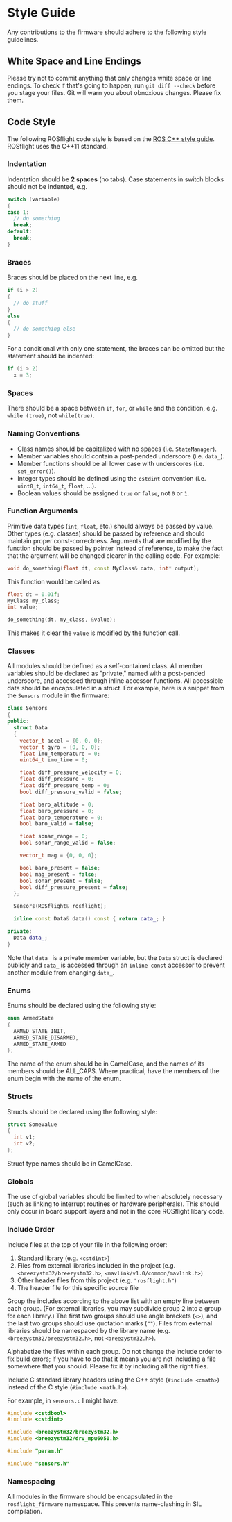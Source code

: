 # Style Guide

Any contributions to the firmware should adhere to the following style guidelines.

## White Space and Line Endings

Please try not to commit anything that only changes white space or line endings. To check if that's going to happen, run `git diff --check` before you stage your files. Git will warn you about obnoxious changes. Please fix them.

## Code Style
The following ROSflight code style is based on the [ROS C++ style guide](http://wiki.ros.org/CppStyleGuide).
ROSflight uses the C++11 standard.

### Indentation

Indentation should be **2 spaces** (no tabs). Case statements in switch blocks should not be indented, e.g.

``` C++
switch (variable)
{
case 1:
  // do something
  break;
default:
  break;
}
```
### Braces

Braces should be placed on the next line, e.g.

``` C++
if (i > 2)
{
  // do stuff
}
else
{
  // do something else
}
```

For a conditional with only one statement, the braces can be omitted but the statement should be indented:

``` C++
if (i > 2)
  x = 3;
```

### Spaces

There should be a space between `if`, `for`, or `while` and the condition, e.g. `while (true)`, not `while(true)`.

### Naming Conventions

* Class names should be capitalized with no spaces (i.e. `StateManager`).
* Member variables should contain a post-pended underscore (i.e. `data_`).
* Member functions should be all lower case with underscores (i.e. `set_error()`).
* Integer types should be defined using the `cstdint` convention (i.e. `uint8_t`, `int64_t`, `float`, ...).
* Boolean values should be assigned `true` or `false`, not `0` or `1`.

### Function Arguments
Primitive data types (`int`, `float`, etc.) should always be passed by value. Other types (e.g. classes) should be passed by reference and should maintain proper const-correctness. Arguments that are modified by the function should be passed by pointer instead of reference, to make the fact that the argument will be changed clearer in the calling code. For example:

``` C++
void do_something(float dt, const MyClass& data, int* output);
```

This function would be called as

``` C++
float dt = 0.01f;
MyClass my_class;
int value;

do_something(dt, my_class, &value);
```

This makes it clear the `value` is modified by the function call.

### Classes

All modules should be defined as a self-contained class. All member variables should be declared as "private," named with a post-pended underscore, and accessed through inline accessor functions. All accessible data should be encapsulated in a struct. For example, here is a snippet from the `Sensors` module in the firmware:

``` C++
class Sensors
{
public:
  struct Data
  {
    vector_t accel = {0, 0, 0};
    vector_t gyro = {0, 0, 0};
    float imu_temperature = 0;
    uint64_t imu_time = 0;

    float diff_pressure_velocity = 0;
    float diff_pressure = 0;
    float diff_pressure_temp = 0;
    bool diff_pressure_valid = false;

    float baro_altitude = 0;
    float baro_pressure = 0;
    float baro_temperature = 0;
    bool baro_valid = false;

    float sonar_range = 0;
    bool sonar_range_valid = false;

    vector_t mag = {0, 0, 0};

    bool baro_present = false;
    bool mag_present = false;
    bool sonar_present = false;
    bool diff_pressure_present = false;
  };

  Sensors(ROSflight& rosflight);

  inline const Data& data() const { return data_; }

private:
  Data data_;
}
```

Note that `data_` is a private member variable, but the `Data` struct is declared publicly and `data_` is accessed through an `inline const` accessor to prevent another module from changing `data_`.

### Enums

Enums should be declared using the following style:
``` C++
enum ArmedState
{
  ARMED_STATE_INIT,
  ARMED_STATE_DISARMED,
  ARMED_STATE_ARMED
};
```

The name of the enum should be in CamelCase, and the names of its members should be ALL_CAPS. Where practical, have the members of the enum begin with the name of the enum.

### Structs

Structs should be declared using the following style:
``` C++
struct SomeValue
{
  int v1;
  int v2;
};
```
Struct type names should be in CamelCase.

### Globals

The use of global variables should be limited to when absolutely necessary (such as linking to interrupt routines or hardware peripherals). This should only occur in board support layers and not in the core ROSflight libary code.

### Include Order

Include files at the top of your file in the following order:

1. Standard library (e.g. `<cstdint>`)
1. Files from external libraries included in the project (e.g. `<breezystm32/breezystm32.h>`, `<mavlink/v1.0/common/mavlink.h>`)
1. Other header files from this project (e.g. `"rosflight.h"`)
1. The header file for this specific source file

Group the includes according to the above list with an empty line between each group. (For external libraries, you may subdivide group 2 into a group for each library.) The first two groups should use angle brackets (`<>`), and the last two groups should use quotation marks (`""`). Files from external libraries should be namespaced by the library name (e.g. `<breezystm32/breezystm32.h>`, not `<breezystm32.h>`).

Alphabetize the files within each group. Do not change the include order to fix build errors; if you have to do that it means you are not including a file somewhere that you should. Please fix it by including all the right files.

Include C standard library headers using the C++ style (`#include <cmath>`) instead of the C style (`#include <math.h>`).

For example, in `sensors.c` I might have:
``` C++
#include <cstdbool>
#include <cstdint>

#include <breezystm32/breezystm32.h>
#include <breezystm32/drv_mpu6050.h>

#include "param.h"

#include "sensors.h"
```

### Namespacing

All modules in the firmware should be encapsulated in the `rosflight_firmware` namespace. This prevents name-clashing in SIL compilation.
